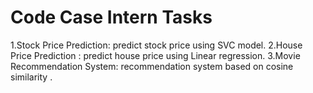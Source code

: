 # Code Case Intern Tasks
1.Stock Price Prediction: predict stock price using SVC model.
2.House Price Prediction : predict house price using  Linear regression.
3.Movie Recommendation System: recommendation system based on cosine similarity .
